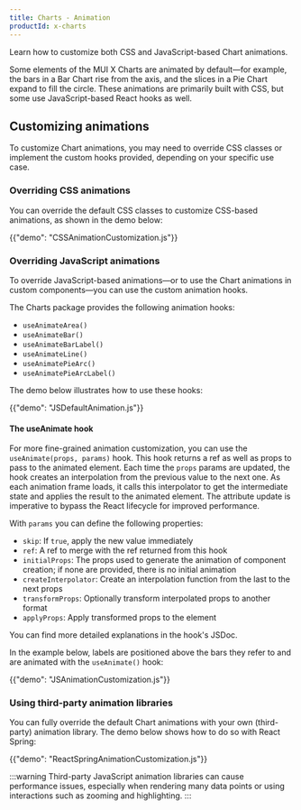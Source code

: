```yaml
---
title: Charts - Animation
productId: x-charts
---
```


<p class="description">Learn how to customize both CSS and JavaScript-based Chart animations.</p>

Some elements of the MUI X Charts are animated by default—for example, the bars in a Bar Chart rise from the axis, and the slices in a Pie Chart expand to fill the circle.
These animations are primarily built with CSS, but some use JavaScript-based React hooks as well.

## Customizing animations

To customize Chart animations, you may need to override CSS classes or implement the custom hooks provided, depending on your specific use case.

### Overriding CSS animations

You can override the default CSS classes to customize CSS-based animations, as shown in the demo below:

{{"demo": "CSSAnimationCustomization.js"}}

### Overriding JavaScript animations

To override JavaScript-based animations—or to use the Chart animations in custom components—you can use the custom animation hooks.

The Charts package provides the following animation hooks:

- `useAnimateArea()`
- `useAnimateBar()`
- `useAnimateBarLabel()`
- `useAnimateLine()`
- `useAnimatePieArc()`
- `useAnimatePieArcLabel()`

The demo below illustrates how to use these hooks:

{{"demo": "JSDefaultAnimation.js"}}

#### The useAnimate hook

For more fine-grained animation customization, you can use the `useAnimate(props, params)` hook.
This hook returns a ref as well as props to pass to the animated element.
Each time the `props` params are updated, the hook creates an interpolation from the previous value to the next one.
As each animation frame loads, it calls this interpolator to get the intermediate state and applies the result to the animated element.
The attribute update is imperative to bypass the React lifecycle for improved performance.

With `params` you can define the following properties:

- `skip`: If `true`, apply the new value immediately
- `ref`: A ref to merge with the ref returned from this hook
- `initialProps`: The props used to generate the animation of component creation; if none are provided, there is no initial animation
- `createInterpolator`: Create an interpolation function from the last to the next props
- `transformProps`: Optionally transform interpolated props to another format
- `applyProps`: Apply transformed props to the element

You can find more detailed explanations in the hook's JSDoc.

In the example below, labels are positioned above the bars they refer to and are animated with the `useAnimate()` hook:

{{"demo": "JSAnimationCustomization.js"}}

### Using third-party animation libraries

You can fully override the default Chart animations with your own (third-party) animation library.
The demo below shows how to do so with React Spring:

{{"demo": "ReactSpringAnimationCustomization.js"}}

:::warning
Third-party JavaScript animation libraries can cause performance issues, especially when rendering many data points or using interactions such as zooming and highlighting.
:::
